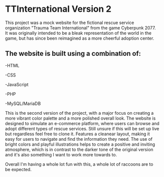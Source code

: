 # TTInternational Version 2

This project was a mock website for the fictional rescue service organization "Trauma Team International" from the game Cyberpunk 2077. 
It was originally intended to be a bleak representation of the world in the game, but has since been reimagined as a more cheerful adoption center.

## The website is built using a combination of:


-HTML


-CSS


-JavaScript


-PHP


-MySQL/MariaDB



This is the second version of the project, with a major focus on creating a more vibrant color palette and a more polished overall look. The website is designed to simulate an e-commerce platform, where users can browse and adopt different types of rescue services. Still unsure if this will be set up live but regardless feel free to clone it.
Features a cleanear layout, making it easy for users to navigate and find the information they need. The use of bright colors and playful illustrations helps to create a positive and inviting atmosphere, which is in contrast to the darker tone of the original version and it's also something I want to work more towards to.

Overall I'm having a whole lot fun with this, a whole lot of raccoons are to be expected.
